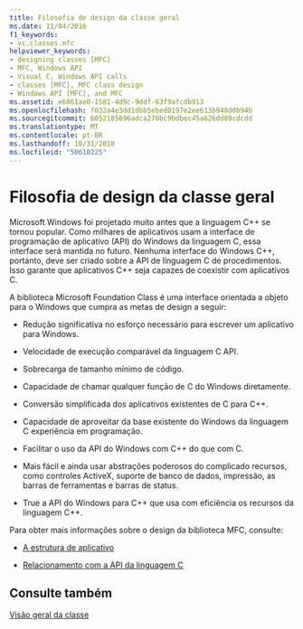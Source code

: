 ```yaml
---
title: Filosofia de design da classe geral
ms.date: 11/04/2016
f1_keywords:
- vc.classes.mfc
helpviewer_keywords:
- designing classes [MFC]
- MFC, Windows API
- Visual C, Windows API calls
- classes [MFC], MFC class design
- Windows API [MFC], and MFC
ms.assetid: e6861ae0-1581-4d9c-9ddf-63f9afcdb913
ms.openlocfilehash: f032a4e3dd1dbb5ebed0197e2ee613b948d0b94b
ms.sourcegitcommit: 6052185696adca270bc9bdbec45a626dd89cdcdd
ms.translationtype: MT
ms.contentlocale: pt-BR
ms.lasthandoff: 10/31/2018
ms.locfileid: "50618225"
---
```

# <a name="general-class-design-philosophy"></a>Filosofia de design da classe geral

Microsoft Windows foi projetado muito antes que a linguagem C++ se tornou popular. Como milhares de aplicativos usam a interface de programação de aplicativo (API) do Windows da linguagem C, essa interface será mantida no futuro. Nenhuma interface do Windows C++, portanto, deve ser criado sobre a API de linguagem C de procedimentos. Isso garante que aplicativos C++ seja capazes de coexistir com aplicativos C.

A biblioteca Microsoft Foundation Class é uma interface orientada a objeto para o Windows que cumpra as metas de design a seguir:

- Redução significativa no esforço necessário para escrever um aplicativo para Windows.

- Velocidade de execução comparável da linguagem C API.

- Sobrecarga de tamanho mínimo de código.

- Capacidade de chamar qualquer função de C do Windows diretamente.

- Conversão simplificada dos aplicativos existentes de C para C++.

- Capacidade de aproveitar da base existente do Windows da linguagem C experiência em programação.

- Facilitar o uso da API do Windows com C++ do que com C.

- Mais fácil e ainda usar abstrações poderosos do complicado recursos, como controles ActiveX, suporte de banco de dados, impressão, as barras de ferramentas e barras de status.

- True a API do Windows para C++ que usa com eficiência os recursos da linguagem C++.

Para obter mais informações sobre o design da biblioteca MFC, consulte:

- [A estrutura de aplicativo](../mfc/application-framework.md)

- [Relacionamento com a API da linguagem C](../mfc/relationship-to-the-c-language-api.md)

## <a name="see-also"></a>Consulte também

[Visão geral da classe](../mfc/class-library-overview.md)


